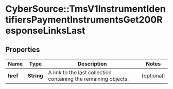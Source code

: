 # CyberSource::TmsV1InstrumentIdentifiersPaymentInstrumentsGet200ResponseLinksLast

## Properties
Name | Type | Description | Notes
------------ | ------------- | ------------- | -------------
**href** | **String** | A link to the last collection containing the remaining objects. | [optional] 


